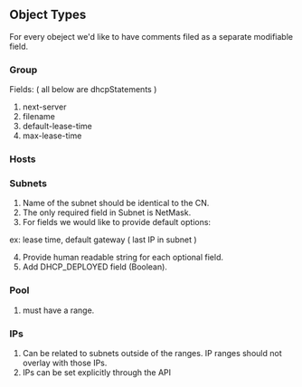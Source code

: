 ## Object Types

For every obeject we'd like to have comments filed as a separate modifiable field. 

### Group 

Fields: ( all below are dhcpStatements )

1. next-server
2. filename
3. default-lease-time
4. max-lease-time

### Hosts

### Subnets

1. Name of the subnet should be identical to the CN.
2. The only required field in Subnet is NetMask.
3. For fields we would like to provide default options:

ex: lease time, default gateway ( last IP in subnet )

4. Provide human readable string for each optional field.
5. Add DHCP_DEPLOYED field (Boolean).

### Pool

1. must have a range.

### IPs

1. Can be related to subnets outside of the ranges. IP ranges should not overlay with those IPs. 
2. IPs can be set explicitly through the API




